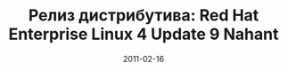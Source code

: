 ---
layout: post
title:  "Релиз дистрибутива: Red Hat Enterprise Linux 4 Update 9 Nahant"
date: 2011-02-16   
---